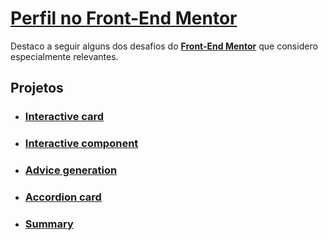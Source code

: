# [Perfil no Front-End Mentor](https://www.frontendmentor.io/profile/Oliveiraster)
Destaco a seguir alguns dos desafios do **[Front-End Mentor](https://www.frontendmentor.io/profile/Oliveiraster)** que considero especialmente relevantes.

## Projetos
- ### [Interactive card](https://oliveiraster.github.io/Projetos-FrontEndMentor/interactive-card-details-form-main/index.html) 

- ### [Interactive component](https://oliveiraster.github.io/Projetos-FrontEndMentor/interactive-rating-component-main/index.html)

- ### [Advice generation](https://oliveiraster.github.io/Projetos-FrontEndMentor/advice-generator-app-main/index.html)

- ### [Accordion card](https://oliveiraster.github.io/Projetos-FrontEndMentor/faq-accordion-card-main/)

- ### [Summary](https://oliveiraster.github.io/Projetos-FrontEndMentor/Results%20summary%20component/index.html)
